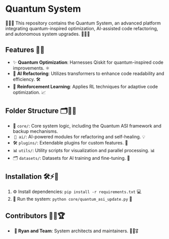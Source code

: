 # Quantum System

🎉✨🌟 This repository contains the Quantum System, an advanced platform integrating quantum-inspired optimization, AI-assisted code refactoring, and autonomous system upgrades. 🎯🚀💡

## Features 🎨🌌

- ✨ **Quantum Optimization**: Harnesses Qiskit for quantum-inspired code improvements. ⚛️
- 🚀 **AI Refactoring**: Utilizes transformers to enhance code readability and efficiency. 🛠️
- 🔄 **Reinforcement Learning**: Applies RL techniques for adaptive code optimization. 📈

## Folder Structure 🗂️📁✨

- 📂 `core/`: Core system logic, including the Quantum ASI framework and backup mechanisms. 
-  `🎉 ai/`: AI-powered modules for refactoring and self-healing. 💡
- 🛠️ `plugins/`: Extendable plugins for custom features. 🔌
- 📊 `utils/`: Utility scripts for visualization and parallel processing. 📊
- 🗂️ `datasets/`: Datasets for AI training and fine-tuning. 📂

## Installation 🛠️⚡🔧

1. ⚙️ Install dependencies: `pip install -r requirements.txt` 💻
2. 🚀 Run the system: `python core/quantum_asi_update.py` 🚀

## Contributors 👥🌟🏆

-  **🚀 Ryan and Team**: System architects and maintainers. 🌟✨🎖️

